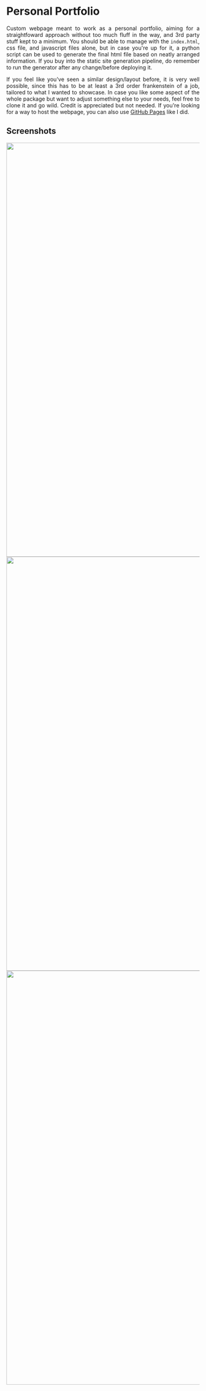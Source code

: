 # Personal Portfolio
<p align="justify">
  Custom webpage meant to work as a personal portfolio, aiming for a straightfoward approach without too much fluff in the way, and 3rd party stuff kept to a minimum. You should be able to manage with the <code>index.html</code>, css file, and javascript files alone, but in case you're up for it, a python script can be used to generate the final html file based on neatly arranged information. If you buy into the static site generation pipeline, do remember to run the generator after any change/before deploying it.
</p>

<p align="justify">
  If you feel like you've seen a similar design/layout before, it is very well possible, since this has to be at least a 3rd order frankenstein of a job, tailored to what I wanted to showcase. In case you like some aspect of the whole package but want to adjust something else to your needs, feel free to clone it and go wild. Credit is appreciated but not needed. If you're looking for a way to host the webpage, you can also use <a href="https://pages.github.com">GitHub Pages</a> like I did.
</p>

## Screenshots
<img src="https://github.com/user-attachments/assets/cb4b8d73-1cf4-478f-b9ee-1c9110614c20" width="1080">
<img src="https://github.com/user-attachments/assets/43bd9152-1c47-419e-90fb-d6e62c65fe0a" width="1080">
<img src="https://github.com/user-attachments/assets/dfde8216-a563-4a25-bedc-b5c0b3bf6be6" width="1080">
